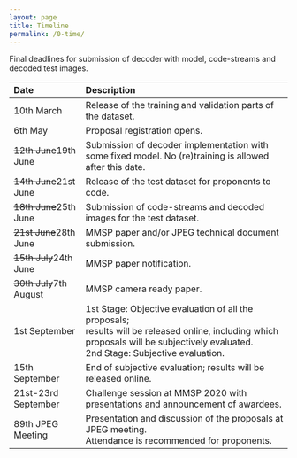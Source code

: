 ```yaml
---
layout: page
title: Timeline
permalink: /0-time/
---
```


Final deadlines for submission of decoder with model, code-streams and decoded test images.

| Date           			| Description           |
| :------------------------ |:----------------------|
| 10th March       			| Release of the training and validation parts of the dataset. |
| 6th May       			| Proposal registration opens. |
| ~~12th June~~19th June  				| Submission of decoder implementation with some fixed model. No (re)training is allowed after this date. |
| ~~14th June~~21st June 				| Release of the test dataset for proponents to code. |
| ~~18th June~~25th June  				| Submission of code-streams and decoded images for the test dataset. |
| ~~21st June~~28th June 				| MMSP paper and/or JPEG technical document submission. |
| ~~15th July~~24th June  				| MMSP paper notification. |
| ~~30th July~~7th August 				| MMSP camera ready paper. |
| 1st September  			| 1st Stage: Objective evaluation of all the proposals; <br>results will be released online, including which proposals will be subjectively evaluated. <br> 2nd Stage: Subjective evaluation. |
| 15th September  			| End of subjective evaluation; results will be released online. |
| 21st-23rd September       | Challenge session at MMSP 2020 with presentations and announcement of awardees. |
| 89th JPEG Meeting  		| Presentation and discussion of the proposals at JPEG meeting. <br>Attendance is recommended for proponents. |